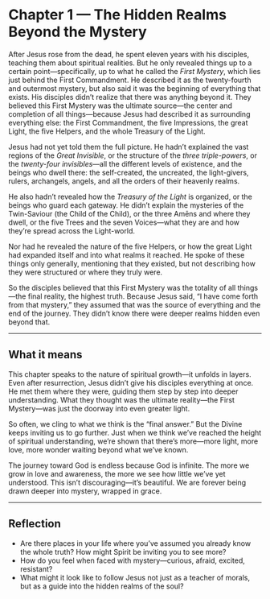 # Chapter 1 — The Hidden Realms Beyond the Mystery

After Jesus rose from the dead, he spent eleven years with his disciples, teaching them about spiritual realities. But he only revealed things up to a certain point—specifically, up to what he called the *First Mystery*, which lies just behind the First Commandment. He described it as the twenty-fourth and outermost mystery, but also said it was the beginning of everything that exists. His disciples didn’t realize that there was anything beyond it. They believed this First Mystery was the ultimate source—the center and completion of all things—because Jesus had described it as surrounding everything else: the First Commandment, the five Impressions, the great Light, the five Helpers, and the whole Treasury of the Light.

Jesus had not yet told them the full picture. He hadn’t explained the vast regions of the *Great Invisible*, or the structure of the *three triple-powers*, or the *twenty-four invisibles*—all the different levels of existence, and the beings who dwell there: the self-created, the uncreated, the light-givers, rulers, archangels, angels, and all the orders of their heavenly realms.

He also hadn’t revealed how the *Treasury of the Light* is organized, or the beings who guard each gateway. He didn’t explain the mysteries of the Twin-Saviour (the Child of the Child), or the three Amēns and where they dwell, or the five Trees and the seven Voices—what they are and how they’re spread across the Light-world.

Nor had he revealed the nature of the five Helpers, or how the great Light had expanded itself and into what realms it reached. He spoke of these things only generally, mentioning that they existed, but not describing how they were structured or where they truly were.

So the disciples believed that this First Mystery was the totality of all things—the final reality, the highest truth. Because Jesus said, “I have come forth from that mystery,” they assumed that was the source of everything and the end of the journey. They didn’t know there were deeper realms hidden even beyond that.

---

## What it means

This chapter speaks to the nature of spiritual growth—it unfolds in layers. Even after resurrection, Jesus didn’t give his disciples everything at once. He met them where they were, guiding them step by step into deeper understanding. What they thought was the ultimate reality—the First Mystery—was just the doorway into even greater light.

So often, we cling to what we think is the “final answer.” But the Divine keeps inviting us to go further. Just when we think we’ve reached the height of spiritual understanding, we’re shown that there’s more—more light, more love, more wonder waiting beyond what we’ve known.

The journey toward God is endless because God is infinite. The more we grow in love and awareness, the more we see how little we’ve yet understood. This isn’t discouraging—it’s beautiful. We are forever being drawn deeper into mystery, wrapped in grace.

---

## Reflection

* Are there places in your life where you’ve assumed you already know the whole truth? How might Spirit be inviting you to see more?
* How do you feel when faced with mystery—curious, afraid, excited, resistant?
* What might it look like to follow Jesus not just as a teacher of morals, but as a guide into the hidden realms of the soul?
